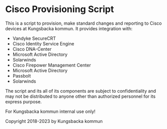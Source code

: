 # Cisco Provisioning Script

This is a script to provision, make standard changes and reporting to Cisco devices at Kungsbacka kommun.
It provides integration with:
- Vandyke SecureCRT
- Cisco Identity Service Engine
- Cisco DNA-Center
- Microsoft Active Directory
- Solarwinds
- Cisco Firepower Management Center
- Microsoft Active Directory
- Passbolt
- Solarwinds

The script and its all of its components are subject to confidentiality and may not be distributed to anyone other than authorized personnel for its express purpose.

For Kungsbacka kommun internal use only!

Copyright 2018-2023 by Kungsbacka kommun
